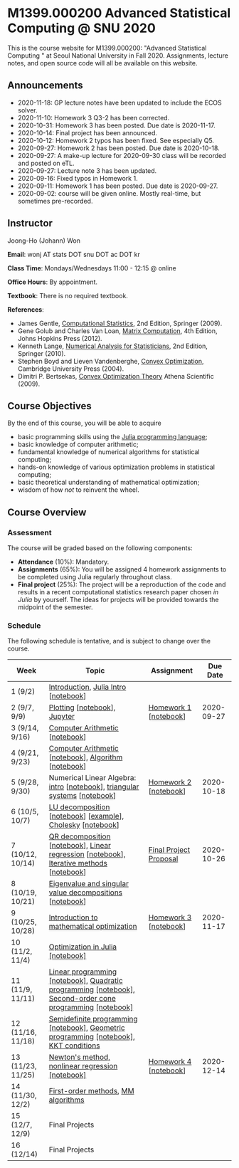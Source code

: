 # M1399.000200 Advanced Statistical Computing @ SNU 2020

This is the course website for M1399.000200: "Advanced Statistical Computing " at Seoul National University in Fall 2020. Assignments, lecture notes, and open source code will all be available on this website.

## Announcements

* 2020-11-18: GP lecture notes have been updated to include the ECOS solver.
* 2020-11-10: Homework 3 Q3-2 has been corrected.
* 2020-10-31: Homework 3 has been posted. Due date is 2020-11-17.
* 2020-10-14: Final project has been announced.
* 2020-10-12: Homework 2 typos has been fixed. See especially Q5.
* 2020-09-27: Homework 2 has been posted. Due date is 2020-10-18.
* 2020-09-27: A make-up lecture for 2020-09-30 class will be recorded and posted on eTL.
* 2020-09-27: Lecture note 3 has been updated.
* 2020-09-16: Fixed typos in Homework 1.
* 2020-09-11: Homework 1 has been posted. Due date is 2020-09-27.
* 2020-09-02: course will be given online. Mostly real-time, but sometimes pre-recorded.

## Instructor 

Joong-Ho (Johann) Won

**Email**: wonj AT stats DOT snu DOT ac DOT kr

**Class Time**: Mondays/Wednesdays 11:00 - 12:15 @ online

**Office Hours**: By appointment.

**Textbook**: There is no required textbook.

**References**: 

- James Gentle, [Computational Statistics](https://link.springer.com/book/10.1007%2F978-0-387-98144-4), 2nd Edition, Springer (2009).
- Gene Golub and Charles Van Loan, [Matrix Computation](https://www.amazon.com/Computations-Hopkins-Studies-Mathematical-Sciences/dp/1421407949/ref=sr_1_1?keywords=matrix+computation+golub&qid=1567157884&s=gateway&sr=8-1), 4th Edition, Johns Hopkins Press (2012).
- Kenneth Lange, [Numerical Analysis for Statisticians](https://link.springer.com/book/10.1007%2F978-1-4419-5945-4), 2nd Edition, Springer (2010).
- Stephen Boyd and Lieven Vandenberghe, [Convex Optimization](https://web.stanford.edu/~boyd/cvxbook/), Cambridge University Press (2004).
- Dimitri P. Bertsekas, [Convex Optimization Theory](http://www.athenasc.com/convexduality.html) Athena Scientific (2009).
	

## Course Objectives

By the end of this course, you will be able to acquire

- basic programming skills using the [Julia programming language](https://julialang.org);
- basic knowledge of computer arithmetic;
- fundamental knowledge of numerical algorithms for statistical computing;
- hands-on knowledge of various optimization problems in statistical computing;
- basic theoretical understanding of mathematical optimization;
- wisdom of how *not* to reinvent the wheel.

## Course Overview

### Assessment

The course will be graded based on the following components:

- **Attendance** (10%): Mandatory.
- **Assignments** (65%): You will be assigned 4 homework assignments to be completed using Julia regularly throughout class. 
- **Final project** (25%): The project will be a reproduction of the code and results in a recent computational statistics research paper chosen *in Julia* by yourself. The ideas for projects will be provided towards the midpoint of the semester.

### Schedule

The following schedule is tentative, and is subject to change over the course.

| Week | Topic | Assignment | Due Date |
|---| --- | --- | --- | 
| 1 (9/2)      | [Introduction](./lectures/01-intro/intro.html), [Julia Intro](https://mybinder.org/v2/gh/won-j/M1399_000200-2020fall/master?filepath=lectures/02-juliaintro/juliaintro.ipynb) [[notebook](./lectures/02-juliaintro/juliaintro.ipynb)] | | | 
| 2 (9/7, 9/9)     | [Plotting](https://mybinder.org/v2/gh/won-j/M1399_000200-2020fall/master?filepath=lectures/02-juliaintro/juliaplots.ipynb) [[notebook](./lectures/02-juliaintro/juliaplots.ipynb)], [Jupyter](./lectures/02-juliaintro/jupyter.html) | [Homework 1](./hw/hw1/hw01.html) [[notebook](./hw/hw1/hw01.ipynb)] | 2020-09-27 |
| 3 (9/14, 9/16)    | [Computer Arithmetic](https://mybinder.org/v2/gh/won-j/M1399_000200-2020fall/master?filepath=lectures/03-arith/arith.ipynb) [[notebook](./lectures/03-arith/arith.ipynb)] |  |  |
| 4 (9/21, 9/23)    | [Computer Arithmetic](https://mybinder.org/v2/gh/won-j/M1399_000200-2020fall/master?filepath=lectures/03-arith/arith.ipynb) [[notebook](./lectures/03-arith/arith.ipynb)], [Algorithm](https://mybinder.org/v2/gh/won-j/M1399_000200-2020fall/master?filepath=lectures/04-algo/algo.ipynb) [[notebook](./lectures/04-algo/algo.ipynb)] |  |  |
| 5 (9/28, 9/30)    | Numerical Linear Algebra: [intro](https://mybinder.org/v2/gh/won-j/M1399_000200-2020fall/master?filepath=lectures/05-numalgintro/numalgintro.ipynb) [[notebook](./lectures/05-numalgintro/numalgintro.ipynb)], 	[triangular systems](https://mybinder.org/v2/gh/won-j/M1399_000200-2020fall/master?filepath=lectures/06-trisys/trisys.ipynb) [[notebook](./lectures/06-trisys/trisys.ipynb)] | [Homework 2](./hw/hw2/hw02.html) [[notebook](./hw/hw2/hw02.ipynb)] | 2020-10-18  |
| 6 (10/5, 10/7)    | [LU decomposition](https://mybinder.org/v2/gh/won-j/M1399_000200-2020fall/master?filepath=lectures/07-gelu/gelu.ipynb) [[notebook](./lectures/07-gelu/gelu.ipynb)] [[example](./lectures/07-gelu/gelu.pdf)], [Cholesky](https://mybinder.org/v2/gh/won-j/M1399_000200-2020fall/master?filepath=lectures/08-chol/chol.ipynb) [[notebook](./lectures/08-chol/chol.ipynb)] | |  |  |
| 7 (10/12, 10/14)  | [QR decomposition](https://mybinder.org/v2/gh/won-j/M1399_000200-2020fall/master?filepath=lectures/09-qr/qr.ipynb) [[notebook](./lectures/09-qr/qr.ipynb)], [Linear regression](https://mybinder.org/v2/gh/won-j/M1399_000200-2020fall/master?filepath=lectures/10-linreg/linreg.ipynb) [[notebook](./lectures/10-linreg/linreg.ipynb)], [Iterative methods](https://mybinder.org/v2/gh/won-j/M1399_000200-2020fall/master?filepath=lectures/11-iterative/iterative.ipynb) [[notebook](./lectures/11-iterative/iterative.ipynb)] | [Final Project Proposal](./project/project.md)  | 2020-10-26  |
| 8 (10/19, 10/21)  | [Eigenvalue and singular value decompositions](https://mybinder.org/v2/gh/won-j/M1399_000200-2020fall/master?filepath=lectures/13-eigsvd/eigsvd.ipynb) [[notebook](./lectures/13-eigsvd/eigsvd.ipynb)] | | |
| 9 (10/25, 10/28)  | [Introduction to mathematical optimization](./lectures/14-optmintro/optmintro.html) | [Homework 3](./hw/hw3/hw03.html) [[notebook](./hw/hw3/hw03.ipynb)] | 2020-11-17 |
| 10 (11/2, 11/4)   | [Optimization in Julia](https://mybinder.org/v2/gh/won-j/M1399_000200-2020fall/master?filepath=lectures/15-juliaopt/juliaopt.ipynb) [[notebook]](./lectures/15-juliaopt/juliaopt.ipynb) |  |  |
| 11 (11/9, 11/11) | [Linear programming](https://mybinder.org/v2/gh/won-j/M1399_000200-2020fall/master?filepath=lectures/16-lp/lp.ipynb) [[notebook]](./lectures/16-lp/lp.ipynb), [Quadratic programming](https://mybinder.org/v2/gh/won-j/M1399_000200-2020fall/master?filepath=lectures/17-qp/qp.ipynb) [[notebook]](./lectures/17-qp/qp.ipynb), [Second-order cone programming](https://mybinder.org/v2/gh/won-j/M1399_000200-2020fall/master?filepath=lectures/18-socp/socp.ipynb) [[notebook]](./lectures/18-socp/socp.ipynb) | | |
| 12 (11/16, 11/18) | [Semidefinite programming](https://mybinder.org/v2/gh/won-j/M1399_000200-2020fall/master?filepath=lectures/19-sdp/sdp.ipynb) [[notebook]](./lectures/19-sdp/sdp.ipynb), [Geometric programming](https://mybinder.org/v2/gh/won-j/M1399_000200-2020fall/master?filepath=lectures/20-gp/gp.ipynb) [[notebook]](./lectures/20-gp/gp.ipynb), [KKT conditions](./lectures/21-kkt/kkt.html) | |  |
| 13 (11/23, 11/25) | [Newton's method, nonlinear regression](.) [[notebook]](.) | [Homework 4](.) [[notebook](.)] | 2020-12-14 |
| 14 (11/30, 12/2)   | [First-order methods](.), [MM algorithms](.) |  |  |
| 15 (12/7, 12/9)  | Final Projects      |  |  |
| 16 (12/14)  | Final Projects      |  |  |


